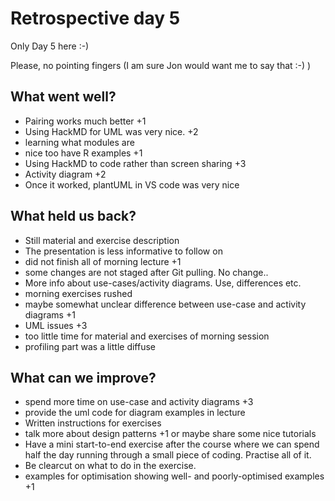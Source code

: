 # Retrospective day 5

Only Day 5 here :-)

Please, no pointing fingers (I am sure Jon would want me to say that :-) )

## What went well?

- Pairing works much better +1
- Using HackMD for UML was very nice. +2
- learning what modules are
- nice too have R examples +1
- Using HackMD to code rather than screen sharing +3
- Activity diagram +2
- Once it worked, plantUML in VS code was very nice


## What held us back?

- Still material and exercise description 
- The presentation is less informative to follow on
- did not finish all of morning lecture +1
- some changes are not staged after Git pulling. No change..
- More info about use-cases/activity diagrams. Use, differences etc. 
- morning exercises rushed
- maybe somewhat unclear difference between use-case and activity diagrams +1
- UML issues +3
- too little time for material and exercises of morning session
- profiling part was a little diffuse


## What can we improve?

- spend more time on use-case and activity diagrams +3
- provide the uml code for diagram examples in lecture
- Written instructions for exercises
- talk more about design patterns +1 or maybe share some nice tutorials
- Have a mini start-to-end exercise after the course where we can spend half the day running through a small piece of coding. Practise all of it.
- Be clearcut on what to do in the exercise. 
- examples for optimisation showing well- and poorly-optimised examples +1
